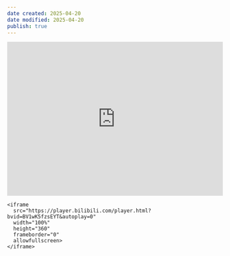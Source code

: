 ```yaml
---
date created: 2025-04-20
date modified: 2025-04-20
publish: true
---
```

<iframe
  src="https://player.bilibili.com/player.html?bvid=BV1wK5fzsEYT&autoplay=0"
  width="100%"
  height="360"
  frameborder="0"
  allowfullscreen>
</iframe>

```
<iframe 
  src="https://player.bilibili.com/player.html?bvid=BV1wK5fzsEYT&autoplay=0" 
  width="100%" 
  height="360" 
  frameborder="0" 
  allowfullscreen>
</iframe>
```

